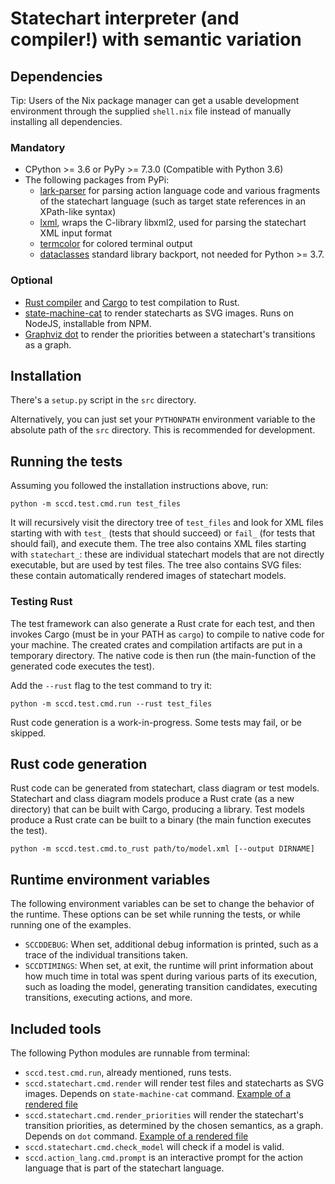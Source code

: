 # Statechart interpreter (and compiler!) with semantic variation

## Dependencies

Tip: Users of the Nix package manager can get a usable development environment through the supplied `shell.nix` file instead of manually installing all dependencies.

### Mandatory

* CPython >= 3.6 or PyPy >= 7.3.0 (Compatible with Python 3.6)
* The following packages from PyPi:
  * [lark-parser](https://github.com/lark-parser/lark) for parsing action language code and various fragments of the statechart language (such as target state references in an XPath-like syntax)
  * [lxml](https://lxml.de/), wraps the C-library libxml2, used for parsing the statechart XML input format
  * [termcolor](https://pypi.org/project/termcolor/) for colored terminal output
  * [dataclasses](https://pypi.org/project/dataclasses/) standard library backport, not needed for Python >= 3.7.


### Optional

* [Rust compiler](https://www.rust-lang.org/) and [Cargo](https://doc.rust-lang.org/cargo/index.html) to test compilation to Rust.
* [state-machine-cat](https://github.com/sverweij/state-machine-cat) to render statecharts as SVG images. Runs on NodeJS, installable from NPM.
* [Graphviz dot](https://graphviz.org/) to render the priorities between a statechart's transitions as a graph.

## Installation

There's a `setup.py` script in the `src` directory.

Alternatively, you can just set your `PYTHONPATH` environment variable to the absolute path of the `src` directory. This is recommended for development.

## Running the tests

Assuming you followed the installation instructions above, run:

```
python -m sccd.test.cmd.run test_files
```

It will recursively visit the directory tree of `test_files` and look for XML files starting with with `test_` (tests that should succeed) or `fail_` (for tests that should fail), and execute them. The tree also contains XML files starting with `statechart_`: these are individual statechart models that are not directly executable, but are used by test files. The tree also contains SVG files: these contain automatically rendered images of statechart models.

### Testing Rust

The test framework can also generate a Rust crate for each test, and then invokes Cargo (must be in your PATH as `cargo`) to compile to native code for your machine. The created crates and compilation artifacts are put in a temporary directory. The native code is then run (the main-function of the generated code executes the test).

Add the `--rust` flag to the test command to try it:

```
python -m sccd.test.cmd.run --rust test_files
```

Rust code generation is a work-in-progress. Some tests may fail, or be skipped.

## Rust code generation

Rust code can be generated from statechart, class diagram or test models. Statechart and class diagram models produce a Rust crate (as a new directory) that can be built with Cargo, producing a library. Test models produce a Rust crate can be built to a binary (the main function executes the test).

```
python -m sccd.test.cmd.to_rust path/to/model.xml [--output DIRNAME]
```

## Runtime environment variables

The following environment variables can be set to change the behavior of the runtime. These options can be set while running the tests, or while running one of the examples.

* `SCCDDEBUG`: When set, additional debug information is printed, such as a trace of the individual transitions taken.
* `SCCDTIMINGS`: When set, at exit, the runtime will print information about how much time in total was spent during various parts of its execution, such as loading the model, generating transition candidates, executing transitions, executing actions, and more.

## Included tools

The following Python modules are runnable from terminal:

* `sccd.test.cmd.run`, already mentioned, runs tests.
* `sccd.statechart.cmd.render` will render test files and statecharts as SVG images. Depends on `state-machine-cat` command. [Example of a rendered file](examples/digitalwatch/model_digitalwatch.svg)
* `sccd.statechart.cmd.render_priorities` will render the statechart's transition priorities, as determined by the chosen semantics, as a graph. Depends on `dot` command. [Example of a rendered file](examples/digitalwatch/model_digitalwatch_priorities.svg)
* `sccd.statechart.cmd.check_model` will check if a model is valid.
* `sccd.action_lang.cmd.prompt` is an interactive prompt for the action language that is part of the statechart language.